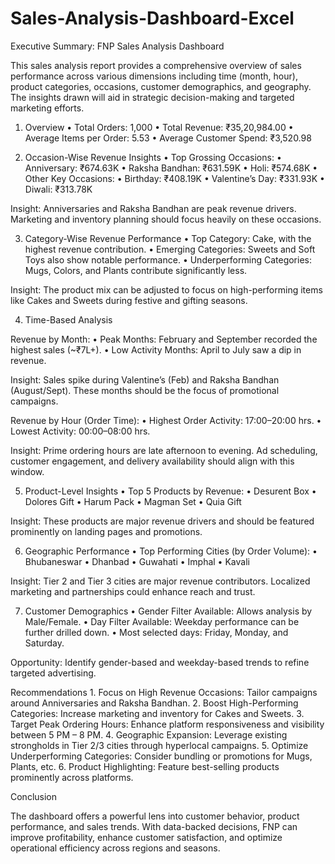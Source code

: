 # Sales-Analysis-Dashboard-Excel

Executive Summary: FNP Sales Analysis Dashboard

This sales analysis report provides a comprehensive overview of sales performance across various dimensions including time (month, hour), product categories, occasions, customer demographics, and geography. The insights drawn will aid in strategic decision-making and targeted marketing efforts.

1. Overview
	•	Total Orders: 1,000
	•	Total Revenue: ₹35,20,984.00
	•	Average Items per Order: 5.53
	•	Average Customer Spend: ₹3,520.98


2. Occasion-Wise Revenue Insights
	•	Top Grossing Occasions:
	•	Anniversary: ₹674.63K
	•	Raksha Bandhan: ₹631.59K
	•	Holi: ₹574.68K
	•	Other Key Occasions:
	•	Birthday: ₹408.19K
	•	Valentine’s Day: ₹331.93K
	•	Diwali: ₹313.78K

Insight: Anniversaries and Raksha Bandhan are peak revenue drivers. Marketing and inventory planning should focus heavily on these occasions.


3. Category-Wise Revenue Performance
	•	Top Category: Cake, with the highest revenue contribution.
	•	Emerging Categories: Sweets and Soft Toys also show notable performance.
	•	Underperforming Categories: Mugs, Colors, and Plants contribute significantly less.

Insight: The product mix can be adjusted to focus on high-performing items like Cakes and Sweets during festive and gifting seasons.


4. Time-Based Analysis

Revenue by Month:
	•	Peak Months: February and September recorded the highest sales (~₹7L+).
	•	Low Activity Months: April to July saw a dip in revenue.

Insight: Sales spike during Valentine’s (Feb) and Raksha Bandhan (August/Sept). These months should be the focus of promotional campaigns.

Revenue by Hour (Order Time):
	•	Highest Order Activity: 17:00–20:00 hrs.
	•	Lowest Activity: 00:00–08:00 hrs.

Insight: Prime ordering hours are late afternoon to evening. Ad scheduling, customer engagement, and delivery availability should align with this window.


5. Product-Level Insights
	•	Top 5 Products by Revenue:
	•	Desurent Box
	•	Dolores Gift
	•	Harum Pack
	•	Magman Set
	•	Quia Gift

Insight: These products are major revenue drivers and should be featured prominently on landing pages and promotions.


6. Geographic Performance
	•	Top Performing Cities (by Order Volume):
	•	Bhubaneswar
	•	Dhanbad
	•	Guwahati
	•	Imphal
	•	Kavali

Insight: Tier 2 and Tier 3 cities are major revenue contributors. Localized marketing and partnerships could enhance reach and trust.

7. Customer Demographics
	•	Gender Filter Available: Allows analysis by Male/Female.
	•	Day Filter Available: Weekday performance can be further drilled down.
	•	Most selected days: Friday, Monday, and Saturday.

Opportunity: Identify gender-based and weekday-based trends to refine targeted advertising.


Recommendations
	1.	Focus on High Revenue Occasions: Tailor campaigns around Anniversaries and Raksha Bandhan.
	2.	Boost High-Performing Categories: Increase marketing and inventory for Cakes and Sweets.
	3.	Target Peak Ordering Hours: Enhance platform responsiveness and visibility between 5 PM – 8 PM.
	4.	Geographic Expansion: Leverage existing strongholds in Tier 2/3 cities through hyperlocal campaigns.
	5.	Optimize Underperforming Categories: Consider bundling or promotions for Mugs, Plants, etc.
	6.	Product Highlighting: Feature best-selling products prominently across platforms.


Conclusion

The dashboard offers a powerful lens into customer behavior, product performance, and sales trends. With data-backed decisions, FNP can improve profitability, enhance customer satisfaction, and optimize operational efficiency across regions and seasons.
